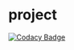 # project

[![Codacy Badge](https://api.codacy.com/project/badge/Grade/cc978d2626174e0d9b0b0c9fd188c978)](https://app.codacy.com/manual/99002677/project?utm_source=github.com&utm_medium=referral&utm_content=99002677/project&utm_campaign=Badge_Grade_Dashboard)